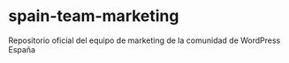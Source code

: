 # spain-team-marketing
Repositorio oficial del equipo de marketing de la comunidad de WordPress España
